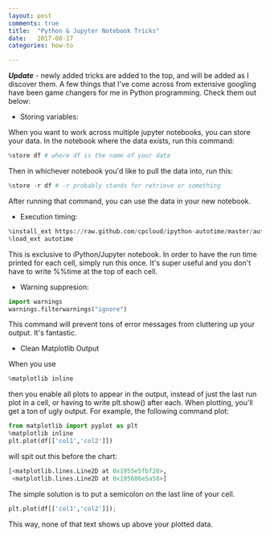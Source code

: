 ```yaml
---
layout: post
comments: true
title:  "Python & Jupyter Notebook Tricks"
date:   2017-08-17
categories: how-to

---
```


__*Update*__ - newly added tricks are added to the top, and will be added as I discover them.
A few things that I've come across from extensive googling have been game changers for me in Python programming. Check them out below:

- Storing variables:

When you want to work across multiple jupyter notebooks, you can store your data. In the notebook where the data exists, run this command:

```python
%store df # where df is the name of your data
```

Then in whichever notebook you'd like to pull the data into, run this:
```python
%store -r df # -r probably stands for retrieve or something
```

After running that command, you can use the data in your new notebook.

- Execution timing:

```python
%install_ext https://raw.github.com/cpcloud/ipython-autotime/master/autotime.py
%load_ext autotime
```

This is exclusive to iPython/Jupyter notebook. In order to have the run time printed for each cell, simply run this once. It's super useful and you don't have to write %%time at the top of each cell.

- Warning suppresion:

```python
import warnings
warnings.filterwarnings("ignore")
```

This command will prevent tons of error messages from cluttering up your output. It's fantastic.


- Clean Matplotlib Output

When you use
```python
%matplotlib inline
```

then you enable all plots to appear in the output, instead of just the last run plot in a cell, or having to write plt.show() after each. When plotting, you'll get a ton of ugly output. For example, the following command plot:

```python
from matplotlib import pyplot as plt
%matplotlib inline
plt.plot(df[['col1','col2']])
```
will spit out this before the chart:
```python
[<matplotlib.lines.Line2D at 0x1955e5fbf28>,
 <matplotlib.lines.Line2D at 0x195606e5a58>]
```
The simple solution is to put a semicolon on the last line of your cell.
```python
plt.plot(df[['col1','col2']]);
```
This way, none of that text shows up above your plotted data.
